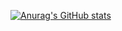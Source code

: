 [![Anurag's GitHub stats](https://github-readme-stats.vercel.app/api?username=TimSousa1&theme=radical)](https://github.com/anuraghazra/github-readme-stats)
